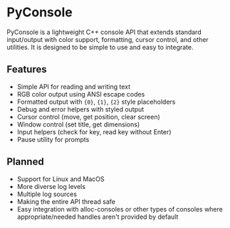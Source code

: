 # PyConsole

PyConsole is a lightweight C++ console API that extends standard input/output with color support, formatting, cursor control, and other utilities. It is designed to be simple to use and easy to integrate.

## Features

- Simple API for reading and writing text
- RGB color output using ANSI escape codes
- Formatted output with `{0}`, `{1}`, `{2}` style placeholders
- Debug and error helpers with styled output
- Cursor control (move, get position, clear screen)
- Window control (set title, get dimensions)
- Input helpers (check for key, read key without Enter)
- Pause utility for prompts

## Planned
- Support for Linux and MacOS
- More diverse log levels
- Multiple log sources
- Making the entire API thread safe
- Easy integration with alloc-consoles or other types of consoles where appropriate/needed handles aren't provided by default
